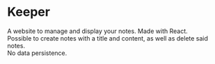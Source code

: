# Keeper
A website to manage and display your notes. Made with React.<br>
Possible to create notes with a title and content, as well as delete said notes.<br>
No data persistence.
